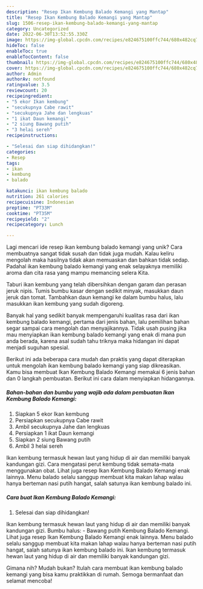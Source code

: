 ```yaml
---
description: "Resep Ikan Kembung Balado Kemangi yang Mantap"
title: "Resep Ikan Kembung Balado Kemangi yang Mantap"
slug: 1506-resep-ikan-kembung-balado-kemangi-yang-mantap
category: Uncategorized
date: 2022-06-30T13:52:55.330Z
image: https://img-global.cpcdn.com/recipes/e824675100ffc744/680x482cq70/ikan-kembung-balado-kemangi-foto-resep-utama.jpg
hideToc: false
enableToc: true
enableTocContent: false
thumbnail: https://img-global.cpcdn.com/recipes/e824675100ffc744/680x482cq70/ikan-kembung-balado-kemangi-foto-resep-utama.jpg
cover: https://img-global.cpcdn.com/recipes/e824675100ffc744/680x482cq70/ikan-kembung-balado-kemangi-foto-resep-utama.jpg
author: Admin
authorAv: notfound
ratingvalue: 3.5
reviewcount: 20
recipeingredient:
- "5 ekor Ikan kembung"
- "secukupnya Cabe rawit"
- "secukupnya Jahe dan lengkuas"
- "1 ikat Daun kemangi"
- "2 siung Bawang putih"
- "3 helai sereh"
recipeinstructions:

- "Selesai dan siap dihidangkan!"
categories:
- Resep
tags:
- ikan
- kembung
- balado

katakunci: ikan kembung balado 
nutrition: 261 calories
recipecuisine: Indonesian
preptime: "PT33M"
cooktime: "PT35M"
recipeyield: "2"
recipecategory: Lunch

---
```





Lagi mencari ide resep ikan kembung balado kemangi yang unik? Cara membuatnya sangat tidak susah dan tidak juga mudah. Kalau keliru mengolah maka hasilnya tidak akan memuaskan dan bahkan tidak sedap. Padahal ikan kembung balado kemangi yang enak selayaknya memiliki aroma dan cita rasa yang mampu memancing selera Kita.





Taburi ikan kembung yang telah dibersihkan dengan garam dan perasan jeruk nipis. Tumis bumbu kasar dengan sedikit minyak, masukkan daun jeruk dan tomat. Tambahkan daun kemangi ke dalam bumbu halus, lalu masukkan ikan kembung yang sudah digoreng.

Banyak hal yang sedikit banyak mempengaruhi kualitas rasa dari ikan kembung balado kemangi, pertama dari jenis bahan, lalu pemilihan bahan segar sampai cara mengolah dan menyajikannya. Tidak usah pusing jika mau menyiapkan ikan kembung balado kemangi yang enak di mana pun anda berada, karena asal sudah tahu triknya maka hidangan ini dapat menjadi suguhan spesial.






Berikut ini ada beberapa cara mudah dan praktis yang dapat diterapkan untuk mengolah ikan kembung balado kemangi yang siap dikreasikan. Kamu bisa membuat Ikan Kembung Balado Kemangi memakai 6 jenis bahan dan 0 langkah pembuatan. Berikut ini cara dalam menyiapkan hidangannya.

<!--inarticleads1-->

##### Bahan-bahan dan bumbu yang wajib ada dalam pembuatan Ikan Kembung Balado Kemangi:

1. Siapkan 5 ekor Ikan kembung
1. Persiapkan secukupnya Cabe rawit
1. Ambil secukupnya Jahe dan lengkuas
1. Persiapkan 1 ikat Daun kemangi
1. Siapkan 2 siung Bawang putih
1. Ambil 3 helai sereh


Ikan kembung termasuk hewan laut yang hidup di air dan memiliki banyak kandungan gizi. Cara mengatasi perut kembung tidak semata-mata menggunakan obat. Lihat juga resep Ikan Kembung Balado Kemangi enak lainnya. Menu balado selalu sanggup membuat kita makan lahap walau hanya berteman nasi putih hangat, salah satunya ikan kembung balado ini. 

<!--inarticleads2-->

##### Cara buat Ikan Kembung Balado Kemangi:


1. Selesai dan siap dihidangkan!

Ikan kembung termasuk hewan laut yang hidup di air dan memiliki banyak kandungan gizi. Bumbu halus: - Bawang putih Kembung Balado Kemangi. Lihat juga resep Ikan Kembung Balado Kemangi enak lainnya. Menu balado selalu sanggup membuat kita makan lahap walau hanya berteman nasi putih hangat, salah satunya ikan kembung balado ini. Ikan kembung termasuk hewan laut yang hidup di air dan memiliki banyak kandungan gizi. 

Gimana nih? Mudah bukan? Itulah cara membuat ikan kembung balado kemangi yang bisa kamu praktikkan di rumah. Semoga bermanfaat dan selamat mencoba!
